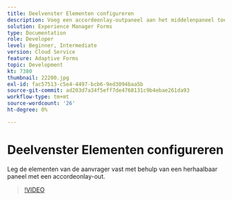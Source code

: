 ```yaml
---
title: Deelvenster Elementen configureren
description: Voeg een accordeonlay-outpaneel aan het middelenpaneel toe.
solution: Experience Manager Forms
type: Documentation
role: Developer
level: Beginner, Intermediate
version: Cloud Service
feature: Adaptive Forms
topic: Development
kt: 7380
thumbnail: 22200.jpg
exl-id: fac57513-c5e4-4497-bcb6-9ed3094baa5b
source-git-commit: ad203d7a34f5eff7de4768131c9b4ebae261da93
workflow-type: tm+mt
source-wordcount: '26'
ht-degree: 0%

---
```


# Deelvenster Elementen configureren

Leg de elementen van de aanvrager vast met behulp van een herhaalbaar paneel met een accordeonlay-out.

>[!VIDEO](https://video.tv.adobe.com/v/336473?quality=9&learn=on)
